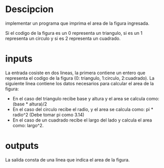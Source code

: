 # Descipcion
implementar un programa que imprima el area de la figura ingresada.

Si el codigo de la figura es un 0 representa un triangulo, si es un 1 representa un circulo y si es 2 representa un cuadrado.

# inputs
La entrada cosiste en dos lineas, la primera contiene un entero que representa el codigo de la figura (0: triangulo, 1:circulo, 2:cuadrado).
La siguiente linea contiene los datos necesarios para calcular el area de la figura:
- En el caso del triangulo recibe base y altura y el area se calcula como: (base * altura)/2
- En el caso del circulo recibe el radio, y el area se calcula como: pi * radio^2 (Debe tomar pi como 3.14)
- En el caso de un cuadrado recibe el largo del lado y calcula el area como: largo^2.

# outputs
La salida consta de una linea que indica el area de la figura.
